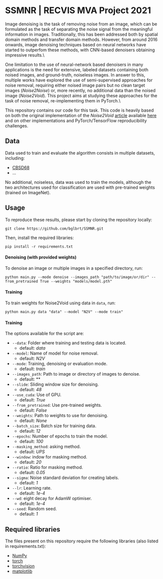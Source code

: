 # SSMNR | RECVIS MVA Project 2021

Image denoising is the task of removing noise from an image, which can be formulated as the task of separating the noise signal from the meaningful information in images. Traditionally, this has been addressed both by spatial domain methods and transfer domain methods. However, from around 2016 onwards, image denoising techniques based on neural networks have started to outperfom these methods, with CNN-based denoisers obtaining impressive results.\\

One limitation to the use of neural-network based denoisers in many applications is the need for extensive, labeled datasets containing both noised images, and ground-truth, noiseless images. In answer to this, multiple works have explored the use of semi-supervised approaches for noise removal, requiring either noised image pairs but no clean target images (*Noise2Noise*) or, more recently, no additional data than the noised image (*Noise2Void*). This project aims at studying these approaches for the task of noise removal, re-implementing them in PyTorch.\\

This repository contains our code for this task. This code is heavily based on both the original implementation of the *Noise2Void* [article](https://arxiv.org/abs/1811.10980) available [here](https://github.com/juglab/n2v) and on other implementations and PyTorch/TensorFlow reproducibility challenges.

## Data

Data used to train and evaluate the algorithm consists in multiple datasets, including:
- [CBSD68](https://github.com/clausmichele/CBSD68-dataset)
- ...

No additional, noiseless, data was used to train the models, although the two architectures used for classification are used with pre-trained weights (trained on ImageNet).

## Usage

To reproduce these results, please start by cloning the repository locally:

```
git clone https://github.com/bglbrt/SSMNR.git
```

Then, install the required libraries:

```
pip install -r requirements.txt
```

#### Denoising (with provided weights)

To denoise an image or multiple images in a specified directory, run:

```
python main.py --mode denoise --images_path "path/to/image/or/dir" --from_pretrained True --weights "models/model.pth"
```

#### Training

To train weights for Noise2Void using data in ``data``, run:

```
python main.py data "data" --model "N2V" --mode train"
```

#### Training

The options available for the script are:

  * `--data`:
    Folder where training and testing data is located.
    - default: *data*
  * `--model`:
    Name of model for noise removal.
    - default: *N2V*
  * `--mode`:
    Training, denoising or evaluation mode.
    - default: *train*    
  * `--images_path`:
    Path to image or directory of images to denoise.
    - default: **
  * `--slide`:
    Sliding window size for denoising.
    - default: *48*
  * `--use_cuda`:
    Use of GPU.
    - default: *True*
  * `--from_pretrained`:
    Use pre-trained weights.
    - default: *False*
  * `--weights`:
    Path to weights to use for denoising.
    - default: *None*
  * `--batch_size`:
    Batch size for training data.
    - default: *12*    
  * `--epochs`:
    Number of epochs to train the model.
    - default: *100*
  * `--masking_method`:
    asking method.
    - default: *UPS*
  * `--window`:
    indow for masking method.
    - default: *20*
  * `--ratio`:
    Ratio for masking method.
    - default: *0.05*
  * `--sigma`:
    Noise standard deviation for creating labels.
    - default: *1*
  * `--lr`:
    Learning rate.
    - default: *1e-4*
  * `--wd`:
    eight decay for AdamW optimiser.
    - default: *1e-4*    
  * `--seed`:
    Random seed.
    - default: *1*

## Required libraries

The files present on this repository require the following libraries (also listed in requirements.txt):
 - [NumPy](https://numpy.org)
 - [torch](https://pytorch.org)
 - [torchvision](https://pytorch.org/vision/stable/index.html)
 - [matplotlib](https://matplotlib.org)
